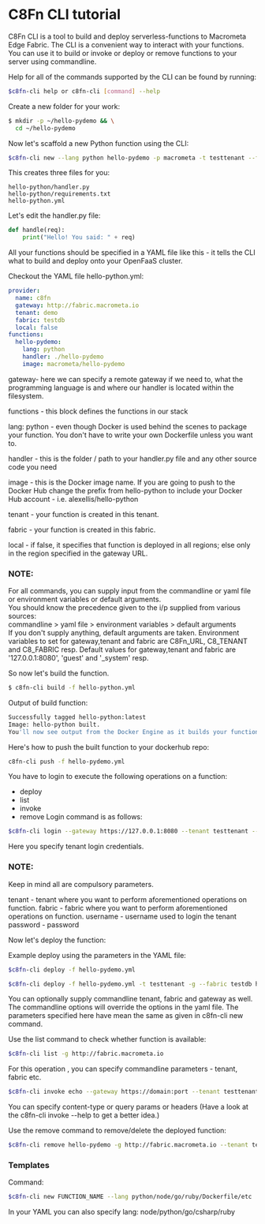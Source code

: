 C8Fn CLI tutorial
============

C8Fn CLI is a tool to build and deploy serverless-functions to Macrometa Edge Fabric.
The CLI is a convenient way to interact with your functions. You can use it to build or invoke or deploy or remove functions to your server using commandline.

Help for all of the commands supported by the CLI can be found by running:
```bash
$c8fn-cli help or c8fn-cli [command] --help
```
Create a new folder for your work:

```bash
$ mkdir -p ~/hello-pydemo && \
  cd ~/hello-pydemo

```

Now let's scaffold a new Python function using the CLI:
```bash
$c8fn-cli new --lang python hello-pydemo -p macrometa -t testtenant --fabric testdb -g http://fabric.macrometa.io --local false
```

This creates three files for you:

```
hello-python/handler.py
hello-python/requirements.txt
hello-python.yml
```

Let's edit the handler.py file:
```python
def handle(req):
    print("Hello! You said: " + req)
```

All your functions should be specified in a YAML file like this - it tells the CLI what to build and deploy onto your OpenFaaS cluster.

Checkout the YAML file hello-python.yml:

```yaml
provider:
  name: c8fn
  gateway: http://fabric.macrometa.io
  tenant: demo
  fabric: testdb
  local: false
functions:
  hello-pydemo:
    lang: python
    handler: ./hello-pydemo
    image: macrometa/hello-pydemo
```
gateway- here we can specify a remote gateway if we need to, what the programming language is and where our handler is located within the filesystem.

functions - this block defines the functions in our stack

lang: python - even though Docker is used behind the scenes to package your function. You don't have to write your own Dockerfile unless you want to.

handler - this is the folder / path to your handler.py file and any other source code you need

image - this is the Docker image name. If you are going to push to the Docker Hub change the prefix from hello-python to include your Docker Hub account - i.e. alexellis/hello-python

tenant - your function is created in this tenant.

fabric - your function is created in this fabric.

local - if false, it specifies that function is deployed in all regions; else only in the region specified in the gateway URL.

### NOTE:
For all commands, you can supply input from the commandline or yaml file or environment variables or default arguments. <br />
You should know the precedence given to the i/p supplied from various sources:<br />
commandline > yaml file > environment variables > default arguments <br />
If you don't supply anything, default arguments are taken.
Environment variables to set for gateway,tenant and fabric are C8Fn_URL, C8_TENANT and C8_FABRIC resp.
Default values for gateway,tenant and fabric are '127.0.0.1:8080', 'guest' and '_system' resp.

So now let's build the function.
```bash
$ c8fn-cli build -f hello-python.yml
```
Output of build function:
```bash
Successfully tagged hello-python:latest
Image: hello-python built.
You'll now see output from the Docker Engine as it builds your function into an image in your local Docker library.
```

Here's how to push the built function to your dockerhub repo:
```bash
c8fn-cli push -f hello-pydemo.yml
```

You have to login to execute the following operations on a function:
- deploy
- list
- invoke
- remove
Login command is as follows:
```bash
$c8fn-cli login --gateway https://127.0.0.1:8080 --tenant testtenant --fabric testdb --username demouser --password demopassword
```
Here you specify tenant login credentials. 
### NOTE: 
Keep in mind all are compulsory parameters.

tenant - tenant where you want to perform aforementioned operations on function.
fabric - fabric where you want to perform aforementioned operations on function.
username - username used to login the tenant
password - password 

Now let's deploy the function:

Example deploy using the parameters in the YAML file:

```bash
$c8fn-cli deploy -f hello-pydemo.yml

```

```bash
$c8fn-cli deploy -f hello-pydemo.yml -t testtenant -g --fabric testdb http://fabric.macrometa.io --local false

```
You can optionally supply commandline tenant, fabric and gateway as well. The commandline options will override the options in the yaml file.
The parameters specified here have mean the same as given in c8fn-cli new command.

Use the list command to check whether function is available:
```bash
$c8fn-cli list -g http://fabric.macrometa.io
```
For this operation , you can specify commandline parameters - tenant, fabric etc.

```bash
$c8fn-cli invoke echo --gateway https://domain:port --tenant testtenant --fabric testdb --content-type application/json --query org=c8fn
```

You can specify content-type or query params or headers (Have a look at the c8fn-cli invoke --help to get a better idea.)


Use the remove command to remove/delete the deployed function:
```bash
$c8fn-cli remove hello-pydemo -g http://fabric.macrometa.io --tenant testtenant --fabric testdb
```

### Templates

Command:
```bash
$c8fn-cli new FUNCTION_NAME --lang python/node/go/ruby/Dockerfile/etc
``` 
In your YAML you can also specify lang: node/python/go/csharp/ruby


